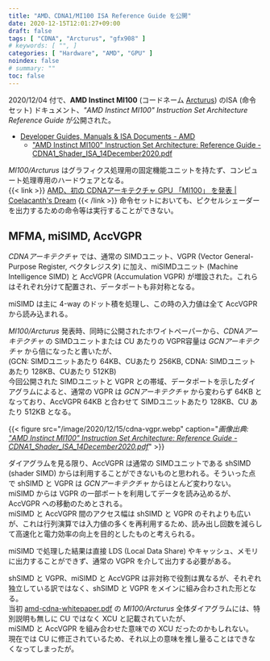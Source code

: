 ```yaml
---
title: "AMD、CDNA1/MI100 ISA Reference Guide を公開"
date: 2020-12-15T12:01:27+09:00
draft: false
tags: [ "CDNA", "Arcturus", "gfx908" ]
# keywords: [ "", ]
categories: [ "Hardware", "AMD", "GPU" ]
noindex: false
# summary: ""
toc: false
---
```


2020/12/04 付で、**AMD Instinct MI100** (コードネーム [Arcturus](/tags/arcturus)) のISA (命令セット) ドキュメント、*"AMD Instinct MI100" Instruction Set Architecture Reference Guide* が公開された。  

 * [Developer Guides, Manuals & ISA Documents - AMD](https://developer.amd.com/resources/developer-guides-manuals/)
   * ["AMD Instinct MI100" Instruction Set Architecture: Reference Guide - CDNA1_Shader_ISA_14December2020.pdf](https://developer.amd.com/wp-content/resources/CDNA1_Shader_ISA_14December2020.pdf)


*MI100/Arcturus* はグラフィクス処理用の固定機能ユニットを持たず、コンピュート処理専用のハードウェアとなる。  
{{< link >}} [AMD、初の CDNAアーキテクチャ GPU 「MI100」 を発表 | Coelacanth's Dream](/posts/2020/11/17/amd-cdna-arch-mi100-arcturus/) {{< /link >}}
命令セットにおいても、ピクセルシェーダーを出力するための命令等は実行することができない。  

## MFMA, miSIMD, AccVGPR

*CDNAアーキテクチャ* では、通常の SIMDユニット、VGPR (Vector General-Purpose Register, ベクタレジスタ) に加え、miSIMDユニット (Machine Intelligence SIMD) と AccVGPR (Accumulation VGPR) が増設された。これらはそれぞれ分けて配置され、データポートも非対称となる。  

miSIMD は主に 4-way のドット積を処理し、この時の入力値は全て AccVGPR から読み込まれる。  

*MI100/Arcturus* 発表時、同時に公開されたホワイトペーパーから、*CDNAアーキテクチャ* の SIMDユニットまたは CU あたりの VGPR容量は *GCNアーキテクチャ* から倍になったと書いたが、  
(GCN: SIMDユニットあたり 64KB、CUあたり 256KB, CDNA: SIMDユニットあたり 128KB、CUあたり 512KB)  
今回公開された SIMDユニットと VGPR との帯域、データポートを示したダイアグラムによると、通常の VGPR は *GCNアーキテクチャ* から変わらず 64KB となっており、AccVGPR 64KB と合わせて SIMDユニットあたり 128KB、CU あたり 512KB となる。  

{{< figure src="/image/2020/12/15/cdna-vgpr.webp" caption="<cite>画像出典: [\"AMD Instinct MI100\" Instruction Set Architecture: Reference Guide - CDNA1_Shader_ISA_14December2020.pdf](https://developer.amd.com/wp-content/resources/CDNA1_Shader_ISA_14December2020.pdf)</cite>" >}}

ダイアグラムを見る限り、AccVGPR は通常の SIMDユニットである shSIMD (shader SIMD) からは利用することができないものと思われる。そういった点で shSIMD と VGPR は *GCNアーキテクチャ* からほとんど変わりない。  
miSIMD からは VGPR の一部ポートを利用してデータを読み込めるが、AccVGPR への移動のためとされる。  
miSIMD と AccVGPR 間のアクセス幅は shSIMD と VGPR のそれよりも広いが、これは行列演算では入力値の多くを再利用するため、読み出し回数を減らして高速化と電力効率の向上を目的としたものと考えられる。  

miSIMD で処理した結果は直接 LDS (Local Data Share) やキャッシュ、メモリに出力することができず、通常の VGPR を介して出力する必要がある。  

shSIMD と VGPR、miSIMD と AccVGPR は非対称で役割は異なるが、それぞれ独立している訳ではなく、shSIMD と VGPR をメインに組み合わされた形となる。  
当初 [amd-cdna-whitepaper.pdf](https://www.amd.com/system/files/documents/amd-cdna-whitepaper.pdf) の *MI100/Arcturus* 全体ダイアグラムには、特別説明も無しに CU ではなく XCU と記載されていたが、  
miSIMD と AccVGPR を組み合わせた意味での XCU だったのかもしれない。  
現在では CU に修正されているため、それ以上の意味を推し量ることはできなくなってしまったが。  

